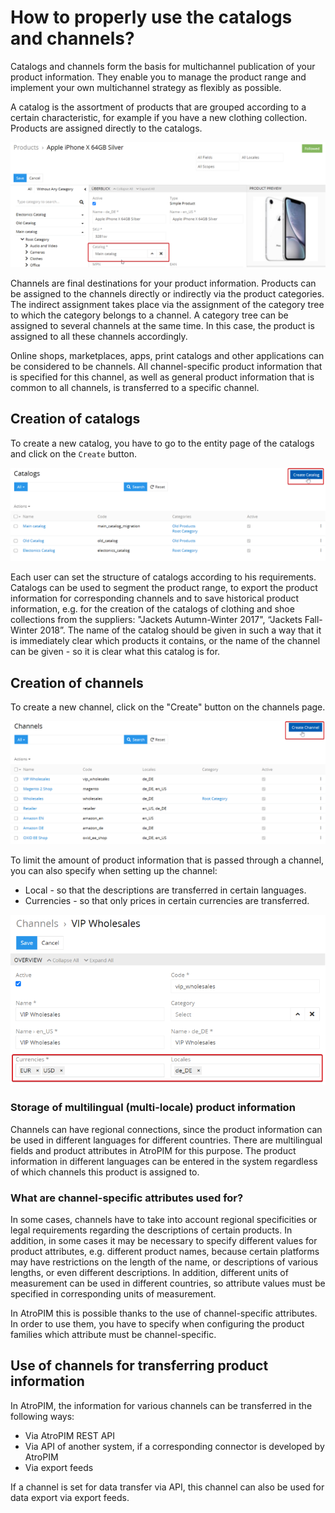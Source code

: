 # How to properly use the catalogs and channels?

Catalogs and channels form the basis for multichannel publication of your product information. They enable you to manage the product range and implement your own multichannel strategy as flexibly as possible.

A catalog is the assortment of products that are grouped according to a certain characteristic, for example if you have a new clothing collection. Products are assigned directly to the catalogs.

![](./_assets/how-to-use-the-catalogs-and-channels/image29.png) 

Channels are final destinations for your product information. Products can be assigned to the channels directly or indirectly via the product categories. The indirect assignment takes place via the assignment of the category tree to which the category belongs to a channel. A category tree can be assigned to several channels at the same time. In this case, the product is assigned to all these channels accordingly.

Online shops, marketplaces, apps, print catalogs and other applications can be considered to be channels. All channel-specific product information that is specified for this channel, as well as general product information that is common to all channels, is transferred to a specific channel.

## Creation of catalogs

To create a new catalog, you have to go to the entity page of the catalogs and click on the `Create` button.

![](./_assets/how-to-use-the-catalogs-and-channels/image11.png)

Each user can set the structure of catalogs according to his requirements. Catalogs can be used to segment the product range, to export the product information for corresponding channels and to save historical product information, e.g. for the creation of the catalogs of clothing and shoe collections from the suppliers: "Jackets Autumn-Winter 2017", “Jackets Fall-Winter 2018”. The name of the catalog should be given in such a way that it is immediately clear which products it contains, or the name of the channel can be given - so it is clear what this catalog is for.

## Creation of channels

To create a new channel, click on the "Create" button on the channels page.

![](./_assets/how-to-use-the-catalogs-and-channels/image37.png)

To limit the amount of product information that is passed through a channel, you can also specify when setting up the channel:

- Local - so that the descriptions are transferred in certain languages.
- Currencies - so that only prices in certain currencies are transferred.

![](./_assets/how-to-use-the-catalogs-and-channels/image51.png)

### Storage of multilingual (multi-locale) product information

Channels can have regional connections, since the product information can be used in different languages ​​for different countries. There are multilingual fields and product attributes in AtroPIM for this purpose. The product information in different languages ​​can be entered in the system regardless of which channels this product is assigned to.

### What are channel-specific attributes used for?

In some cases, channels have to take into account regional specificities or legal requirements regarding the descriptions of certain products. In addition, in some cases it may be necessary to specify different values ​​for product attributes, e.g. different product names, because certain platforms may have restrictions on the length of the name, or descriptions of various lengths, or even different descriptions. In addition, different units of measurement can be used in different countries, so attribute values ​​must be specified in corresponding units of measurement.

In AtroPIM this is possible thanks to the use of channel-specific attributes. In order to use them, you have to specify when configuring the product families which attribute must be channel-specific.

## Use of channels for transferring product information

In AtroPIM, the information for various channels can be transferred in the following ways:

- Via AtroPIM REST API
- Via API of another system, if a corresponding connector is developed by AtroPIM
- Via export feeds

If a channel is set for data transfer via API, this channel can also be used for data export via export feeds.
